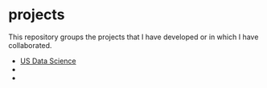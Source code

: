 # projects
This repository groups the projects that I have developed or in which I have collaborated.


- [US Data Science](https://github.com/lluis90badia/projects/tree/main/US_data_science_hires_getafix)
- []()
- []()
